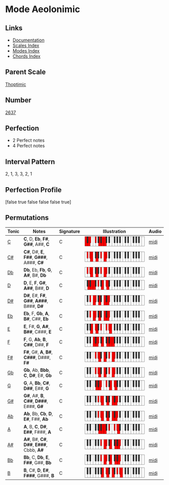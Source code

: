 # Mode Aeolonimic

## Links

- [Documentation](index.md)
- [Scales Index](Scales.md)
- [Modes Index](Modes.md)
- [Chords Index](Chords.md)

## Parent Scale

[Thoptimic](ScaleThoptimic.md)

## Number

[2637](https://ianring.com/musictheory/scales/2637)

## Perfection

- 2 Perfect notes
- 4 Perfect notes

## Interval Pattern

2, 1, 3, 3, 2, 1

## Perfection Profile

[false true false false false true]

## Permutations

| Tonic | Notes | Signature | Illustration | Audio |
|-------|-------|-----------|--------------|-------|
| [C](ModeCNaturalAeolonimic.md) | **C**, D, **Eb**, **F#**, **G##**, A##, **C** | C | ![CNaturalAeolonimic](ModeCNaturalAeolonimic.png) | [midi](https://github.com/edipermadi/music/blob/main/docs/ModeCNaturalAeolonimic.mid?raw=true) |
| [C#](ModeCSharpAeolonimic.md) | **C#**, D#, **E**, **F##**, **G###**, A###, **C#** | C | ![CSharpAeolonimic](ModeCSharpAeolonimic.png) | [midi](https://github.com/edipermadi/music/blob/main/docs/ModeCSharpAeolonimic.mid?raw=true) |
| [Db](ModeDFlatAeolonimic.md) | **Db**, Eb, **Fb**, **G**, **A#**, B#, **Db** | C | ![DFlatAeolonimic](ModeDFlatAeolonimic.png) | [midi](https://github.com/edipermadi/music/blob/main/docs/ModeDFlatAeolonimic.mid?raw=true) |
| [D](ModeDNaturalAeolonimic.md) | **D**, E, **F**, **G#**, **A##**, B##, **D** | C | ![DNaturalAeolonimic](ModeDNaturalAeolonimic.png) | [midi](https://github.com/edipermadi/music/blob/main/docs/ModeDNaturalAeolonimic.mid?raw=true) |
| [D#](ModeDSharpAeolonimic.md) | **D#**, E#, **F#**, **G##**, **A###**, B###, **D#** | C | ![DSharpAeolonimic](ModeDSharpAeolonimic.png) | [midi](https://github.com/edipermadi/music/blob/main/docs/ModeDSharpAeolonimic.mid?raw=true) |
| [Eb](ModeEFlatAeolonimic.md) | **Eb**, F, **Gb**, **A**, **B#**, C##, **Eb** | C | ![EFlatAeolonimic](ModeEFlatAeolonimic.png) | [midi](https://github.com/edipermadi/music/blob/main/docs/ModeEFlatAeolonimic.mid?raw=true) |
| [E](ModeENaturalAeolonimic.md) | **E**, F#, **G**, **A#**, **B##**, C###, **E** | C | ![ENaturalAeolonimic](ModeENaturalAeolonimic.png) | [midi](https://github.com/edipermadi/music/blob/main/docs/ModeENaturalAeolonimic.mid?raw=true) |
| [F](ModeFNaturalAeolonimic.md) | **F**, G, **Ab**, **B**, **C##**, D##, **F** | C | ![FNaturalAeolonimic](ModeFNaturalAeolonimic.png) | [midi](https://github.com/edipermadi/music/blob/main/docs/ModeFNaturalAeolonimic.mid?raw=true) |
| [F#](ModeFSharpAeolonimic.md) | **F#**, G#, **A**, **B#**, **C###**, D###, **F#** | C | ![FSharpAeolonimic](ModeFSharpAeolonimic.png) | [midi](https://github.com/edipermadi/music/blob/main/docs/ModeFSharpAeolonimic.mid?raw=true) |
| [Gb](ModeGFlatAeolonimic.md) | **Gb**, Ab, **Bbb**, **C**, **D#**, E#, **Gb** | C | ![GFlatAeolonimic](ModeGFlatAeolonimic.png) | [midi](https://github.com/edipermadi/music/blob/main/docs/ModeGFlatAeolonimic.mid?raw=true) |
| [G](ModeGNaturalAeolonimic.md) | **G**, A, **Bb**, **C#**, **D##**, E##, **G** | C | ![GNaturalAeolonimic](ModeGNaturalAeolonimic.png) | [midi](https://github.com/edipermadi/music/blob/main/docs/ModeGNaturalAeolonimic.mid?raw=true) |
| [G#](ModeGSharpAeolonimic.md) | **G#**, A#, **B**, **C##**, **D###**, E###, **G#** | C | ![GSharpAeolonimic](ModeGSharpAeolonimic.png) | [midi](https://github.com/edipermadi/music/blob/main/docs/ModeGSharpAeolonimic.mid?raw=true) |
| [Ab](ModeAFlatAeolonimic.md) | **Ab**, Bb, **Cb**, **D**, **E#**, F##, **Ab** | C | ![AFlatAeolonimic](ModeAFlatAeolonimic.png) | [midi](https://github.com/edipermadi/music/blob/main/docs/ModeAFlatAeolonimic.mid?raw=true) |
| [A](ModeANaturalAeolonimic.md) | **A**, B, **C**, **D#**, **E##**, F###, **A** | C | ![ANaturalAeolonimic](ModeANaturalAeolonimic.png) | [midi](https://github.com/edipermadi/music/blob/main/docs/ModeANaturalAeolonimic.mid?raw=true) |
| [A#](ModeASharpAeolonimic.md) | **A#**, B#, **C#**, **D##**, **E###**, Cbbb, **A#** | C | ![ASharpAeolonimic](ModeASharpAeolonimic.png) | [midi](https://github.com/edipermadi/music/blob/main/docs/ModeASharpAeolonimic.mid?raw=true) |
| [Bb](ModeBFlatAeolonimic.md) | **Bb**, C, **Db**, **E**, **F##**, G##, **Bb** | C | ![BFlatAeolonimic](ModeBFlatAeolonimic.png) | [midi](https://github.com/edipermadi/music/blob/main/docs/ModeBFlatAeolonimic.mid?raw=true) |
| [B](ModeBNaturalAeolonimic.md) | **B**, C#, **D**, **E#**, **F###**, G###, **B** | C | ![BNaturalAeolonimic](ModeBNaturalAeolonimic.png) | [midi](https://github.com/edipermadi/music/blob/main/docs/ModeBNaturalAeolonimic.mid?raw=true) |

